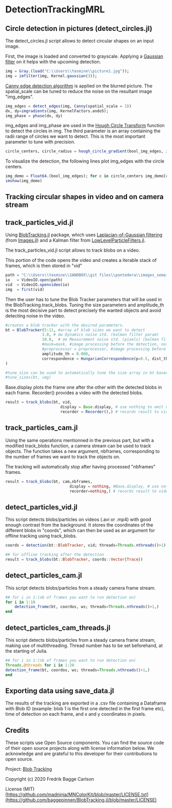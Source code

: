 # DetectionTrackingMRL

## Circle detection in pictures (detect_circles.jl)

The detect_circles.jl script allows to detect circular shapes on an input image.

First, the image is loaded and converted to grayscale. 
Applying a [Gaussian filter](https://en.wikipedia.org/wiki/Gaussian_filter) on it helps with the upcoming detection.

```julia
img = Gray.(load("C:\\Users\\Yasmine\\picture1.jpg"));
img = imfilter(img, Kernel.gaussian(3));
```
[Canny edge detection algorithm](https://en.wikipedia.org/wiki/Canny_edge_detector) is applied on the blurred picture. The spatial_scale can be tuned to reduce the noise on the resultant image "img_edges".

```Julia
img_edges = detect_edges(img, Canny(spatial_scale = 3)) 
dx, dy=imgradients(img, KernelFactors.ando5);
img_phase = phase(dx, dy)
```

img_edges and img_phase are used in the [Hough Circle Transform](https://en.wikipedia.org/wiki/Circle_Hough_Transform) function to detect the circles in img. The third parameter is an array containing the radii range of circles we want to detect. This is the most important parameter to tune with precision.

```Julia
circle_centers, circle_radius = hough_circle_gradient(bool_img_edges, img_phase, 8:10)
```
To visualize the detection, the following lines plot img_edges with the circle centers.

```Julia
img_demo = Float64.(bool_img_edges); for c in circle_centers img_demo[c] = 2; end
imshow(img_demo)
```
## Tracking circular shapes in video and on camera stream 
## track_particles_vid.jl

Using [BlobTracking.jl](https://github.com/baggepinnen/BlobTracking.jl) package, which uses [Laplacian-of-Gaussian filtering](https://en.wikipedia.org/wiki/Blob_detection) (from [Images.jl](https://juliaimages.org/latest/function_reference/#Images.blob_LoG)) and a Kalman filter from [LowLevelParticleFilters.jl](https://github.com/baggepinnen/LowLevelParticleFilters.jl).

The track_particles_vid.jl script allows to track blobs on a video.

This portion of the code opens the video and creates a iterable stack of frames, which is then stored in "vid"

```Julia
path = "C:\\Users\\Yasmine\\SANDBOX\\git files\\pontedera\\images_semaine1\\h2o2_1_whitouttag.mp4"
io   = VideoIO.open(path)
vid  = VideoIO.openvideo(io)
img  = first(vid)
```

Then the user has to tune the Blob Tracker parameters that will be used in the BlobTracking.track_blobs. 
Tuning the size parameters and amplitude_th is the most decisive part to detect precisely the wanted objects and avoid detecting noise in the video.


```Julia
#creates a blob tracker with the desired parameters.
bt = BlobTracker(5:11, #array of blob sizes we want to detect 
                3.0, # σw Dynamics noise std. (kalman filter param)
                10.0,  # σe Measurement noise std. (pixels) (kalman filter param)
                #mask=mask, #image processing before the detection, not implemented here because unecessary
                #preprocessor = preprocessor, #image processing before the detection, not implemented here because unecessary
                amplitude_th = 0.008, 
                correspondence = HungarianCorrespondence(p=0.5, dist_th=4), # dist_th is the number of sigmas away from a predicted location a measurement is accepted.
)

#tune_size can be used to automatically tune the size array in bt based on img (the first img of vid). not mandatory.
#tune_sizes(bt, img)
```
Base.display plots the frame one after the other with the detected blobs in each frame. Recorder() provides a video with the detected blobs.
```Julia
result = track_blobs(bt, vid,
                        display = Base.display, # use nothing to omit displaying.
                        recorder = Recorder(),) # records result to video on disk
```
## track_particles_cam.jl

Using the same operations mentionned in the previous part, but with a modified track_blobs function, a camera stream can be used to track objects.
The function takes a new argument, nbframes, corresponding to the number of frames we want to track the objects on. 

The tracking will automatically stop after having processed "nbframes" frames.  

```Julia
result = track_blobs(bt, cam,nbframes,
                            display = nothing, #Base.display, # use nothing to omit displaying.
                            recorder=nothing,) # records result to video on disk
```

## detect_particles_vid.jl

This script detects blobs/particles on videos (.avi or .mp4) with good enough contrast from the background.
It stores the coordinates of the different blobs in "coords", which can then be used as an argument for offline tracking using track_blobs.

```Julia
coords = detection(bt::BlobTracker, vid; threads=Threads.nthreads()>1)

## for offline tracking after the detection
result = track_blobs(bt::BlobTracker, coords::Vector{Trace})
```
## detect_particles_cam.jl

This script detects blobs/particles from a steady camera frame stream.


```Julia
## for i in 1:(nb of frames you want to run detection on)
for i in 1:10
    detection_frame(bt, coordos, ws; threads=Threads.nthreads()>1,)
end
```
## detect_particles_cam_threads.jl

This script detects blobs/particles from a steady camera frame stream, making use of multithreading.
Thread number has to be set beforehand, at the starting of Julia.


```Julia
## for i in 1:(nb of frames you want to run detection on)
Threads.@threads for i in 1:20    
detection_frame(bt, coordos, ws; threads=Threads.nthreads()>1,)
end
```

## Exporting data using save_data.jl

The results of the tracking are exported in a .csv file containing a Dataframe with Blob ID (example: blob 1 is the first one detected in the first frame etc), time of detection on each frame, and x and y coordinates in pixels.

## Credits

These scripts use Open Source components. You can find the source code of their open source projects along with license information below. We acknowledge and are grateful to this developer for their contributions to open source.

Project: [Blob Tracking](https://github.com/baggepinnen/BlobTracking.jl)

Copyright (c) 2020 Fredrik Bagge Carlson

License (MIT) [https://github.com/madninja/MNColorKit/blob/master/LICENSE.txt](https://github.com/baggepinnen/BlobTracking.jl/blob/master/LICENSE)
